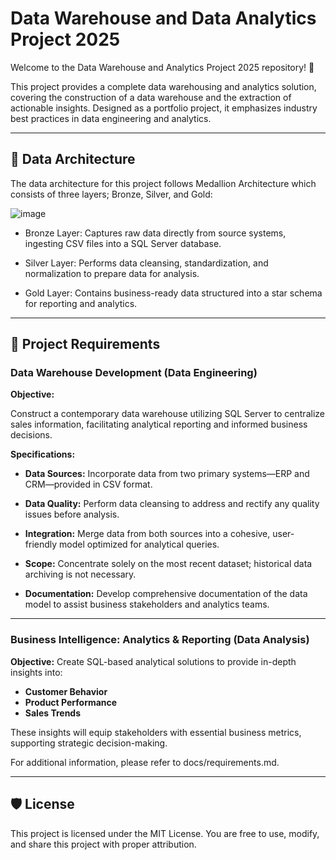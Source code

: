 # Data Warehouse and Data Analytics Project 2025

Welcome to the Data Warehouse and Analytics Project 2025 repository! 🚀

This project provides a complete data warehousing and analytics solution, covering the construction of a data warehouse and the extraction of actionable insights. Designed as a portfolio project, it emphasizes industry best practices in data engineering and analytics.

---

## 🧬 Data Architecture
The data architecture for this project follows Medallion Architecture which consists of three layers; Bronze, Silver, and Gold:

![image](https://github.com/user-attachments/assets/17ce0e79-6ff9-4824-a073-0d2ee3b8f612)

- Bronze Layer: Captures raw data directly from source systems, ingesting CSV files into a SQL Server database.

- Silver Layer: Performs data cleansing, standardization, and normalization to prepare data for analysis.

- Gold Layer: Contains business-ready data structured into a star schema for reporting and analytics.

---

## 🚀 Project Requirements

### Data Warehouse Development (Data Engineering)

**Objective:**

Construct a contemporary data warehouse utilizing SQL Server to centralize sales information, facilitating analytical reporting and informed business decisions.

**Specifications:**

- **Data Sources:**
Incorporate data from two primary systems—ERP and CRM—provided in CSV format.

- **Data Quality:**
Perform data cleansing to address and rectify any quality issues before analysis.

- **Integration:**
Merge data from both sources into a cohesive, user-friendly model optimized for analytical queries.

- **Scope:**
Concentrate solely on the most recent dataset; historical data archiving is not necessary.

- **Documentation:**
Develop comprehensive documentation of the data model to assist business stakeholders and analytics teams.
---
### Business Intelligence: Analytics & Reporting (Data Analysis)

**Objective:**
Create SQL-based analytical solutions to provide in-depth insights into:

- **Customer Behavior**
- **Product Performance**
- **Sales Trends**

These insights will equip stakeholders with essential business metrics, supporting strategic decision-making.

For additional information, please refer to docs/requirements.md.

---

## 🛡️ License
This project is licensed under the MIT License. You are free to use, modify, and share this project with proper attribution.

